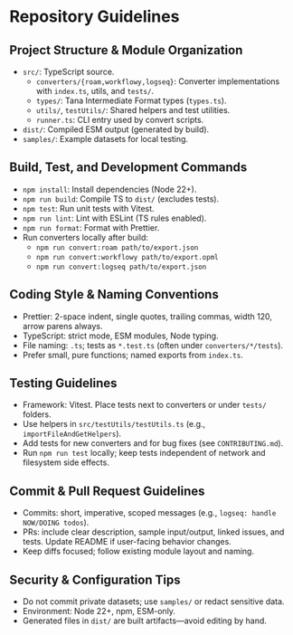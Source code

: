 # Repository Guidelines

## Project Structure & Module Organization

- `src/`: TypeScript source.
  - `converters/{roam,workflowy,logseq}`: Converter implementations with `index.ts`, utils, and `tests/`.
  - `types/`: Tana Intermediate Format types (`types.ts`).
  - `utils/`, `testUtils/`: Shared helpers and test utilities.
  - `runner.ts`: CLI entry used by convert scripts.
- `dist/`: Compiled ESM output (generated by build).
- `samples/`: Example datasets for local testing.

## Build, Test, and Development Commands

- `npm install`: Install dependencies (Node 22+).
- `npm run build`: Compile TS to `dist/` (excludes tests).
- `npm test`: Run unit tests with Vitest.
- `npm run lint`: Lint with ESLint (TS rules enabled).
- `npm run format`: Format with Prettier.
- Run converters locally after build:
  - `npm run convert:roam path/to/export.json`
  - `npm run convert:workflowy path/to/export.opml`
  - `npm run convert:logseq path/to/export.json`

## Coding Style & Naming Conventions

- Prettier: 2-space indent, single quotes, trailing commas, width 120, arrow parens always.
- TypeScript: strict mode, ESM modules, Node typing.
- File naming: `.ts`; tests as `*.test.ts` (often under `converters/*/tests`).
- Prefer small, pure functions; named exports from `index.ts`.

## Testing Guidelines

- Framework: Vitest. Place tests next to converters or under `tests/` folders.
- Use helpers in `src/testUtils/testUtils.ts` (e.g., `importFileAndGetHelpers`).
- Add tests for new converters and for bug fixes (see `CONTRIBUTING.md`).
- Run `npm run test` locally; keep tests independent of network and filesystem side effects.

## Commit & Pull Request Guidelines

- Commits: short, imperative, scoped messages (e.g., `logseq: handle NOW/DOING todos`).
- PRs: include clear description, sample input/output, linked issues, and tests. Update README if user-facing behavior changes.
- Keep diffs focused; follow existing module layout and naming.

## Security & Configuration Tips

- Do not commit private datasets; use `samples/` or redact sensitive data.
- Environment: Node 22+, npm, ESM-only.
- Generated files in `dist/` are built artifacts—avoid editing by hand.
